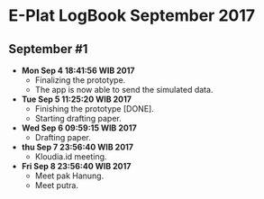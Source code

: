 E-Plat LogBook September 2017
=======================

September #1
------------
- **Mon Sep  4 18:41:56 WIB 2017**
	- Finalizing the prototype.
	- The app is now able to send the simulated data. 
- **Tue Sep  5 11:25:20 WIB 2017**
	- Finishing the prototype [DONE].
	- Starting drafting paper.
- **Wed Sep  6 09:59:15 WIB 2017**
	- Drafting paper.
- **thu Sep 7 23:56:40 WIB 2017**
	- Kloudia.id meeting.
- **Fri Sep 8 23:56:40 WIB 2017**
	- Meet pak Hanung.
	- Meet putra.
